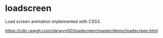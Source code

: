 loadscreen
==========

Load screen animation implemented with CSS3.

https://cdn.rawgit.com/darwyn00/loadscreen/master/demo/loadscreen.html
